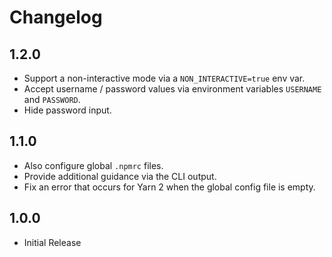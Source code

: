 # Changelog

## 1.2.0
 - Support a non-interactive mode via a `NON_INTERACTIVE=true` env var.
 - Accept username / password values via environment variables `USERNAME` and `PASSWORD`.
 - Hide password input.

## 1.1.0
 - Also configure global `.npmrc` files.
 - Provide additional guidance via the CLI output.
 - Fix an error that occurs for Yarn 2 when the global config file is empty.

## 1.0.0

 - Initial Release